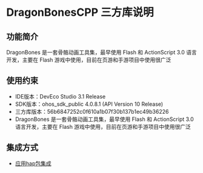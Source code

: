# DragonBonesCPP 三方库说明
## 功能简介
DragonBones 是一套骨骼动画工具集，最早使用 Flash 和 ActionScript 3.0 语言开发，主要在 Flash 游戏中使用，目前在页游和手游项目中使用很广泛
## 使用约束
- IDE版本：DevEco Studio 3.1 Release
- SDK版本：ohos_sdk_public 4.0.8.1 (API Version 10 Release)
- 三方库版本：56b6847252c0f610a1b07f30b137b1ec49b36226
- DragonBones 是一套骨骼动画工具集，最早使用 Flash 和 ActionScript 3.0 语言开发，主要在 Flash 游戏中使用，目前在页游和手游项目中使用很广泛

## 集成方式
+ [应用hap包集成](docs/hap_integrate.md)
